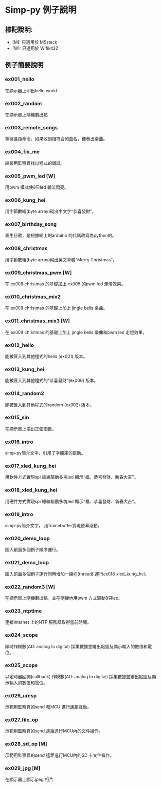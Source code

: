 # Simp-py 例子說明

## 標記說明:
* [M]: 只適用於 M5stack
* [W]: 只適用於 Wifikit32

## 例子簡要說明

### ex001_hello
在顯示器上印出hello world

### ex002_random
在顯示器上隨機劃出點

### ex003_remote_songs
等待遙距命令，如果收到相符合的曲名，便奏出樂曲。

### ex004_fix_me
練習用監察頁找出程式的錯誤。

### ex005_pwm_led [W]
用pwm 模式使8只led 輪流閃亮。

### ex006_kung_hei
用字節數組(byte array)砌出中文字“恭喜發財”。

### ex007_birthday_song
奏生日歌，是根據網上的arduino 的代碼改寫為python的。

### ex008_christmas
用字節數組(byte array)砌出英文草體“Merry Christmas”。

### ex009_christmas_pwm [W]
在 ex008 christmas 的基礎加上 ex005 的pwm led 走燈效果。

### ex010_christmas_mix2
在 ex008 christmas 的基礎上加上 jingle bells 樂曲。

### ex011_christmas_mix3 [W]
在 ex008 christmas 的基礎上加上 jingle bells 樂曲和pwm led 走燈效果。

### ex012_hello
能被匯入到其他程式的hello (ex001) 版本。

### ex013_kung_hei
能被匯入到其他程式的“恭喜發財”(ex006) 版本。

### ex014_random2
能被匯入到其他程式的random (ex002) 版本。

### ex015_sin
在顯示器上描出正弦函數。

### ex016_intro
simp-py簡介文字，引用了字體庫的幫助。

### ex017_xled_kung_hei
用軟件方式實現spi 總線驅動多塊led 顯示“福、恭喜發財、新春大吉”。

### ex018_xled_kung_hei
用硬件方式實現spi 總線驅動多塊led 顯示“福、恭喜發財、新春大吉”。

### ex019_intro
simp-py簡介文字， 用framebuffer實現螢幕滾動。

### ex020_demo_loop
匯入前面多個例子順序運行。

### ex021_demo_loop
匯入前面多個例子運行同時增加一線程(thread) 運行ex018 xled_kung_hei。

### ex022_random3 [W]
在顯示器上隨機劃出點，並在隨機地用pwm 方式驅動8只led。

### ex023_ntptime
連接internet 上的NTP 服務器取得當前時間。

### ex024_scope
順時作模數(AD: analog to digital) 採集數據並繪出點圖及顯示輸入的數值和電位。

### ex025_scope
以定時器回調(callback) 作模數(AD: analog to digital) 採集數據並繪出點圖及顯示輸入的數值和電位。

### ex026_uresp
示範用監察頁的send 和MCU 進行遙距互動。

### ex027_file_op
示範用監察頁的send 遙距進行MCU內的文件操作。

### ex028_sd_op [M]
示範用監察頁的send 遙距進行MCU內的SD 卡文件操作。

### ex029_jpg [M]
在顯示器上顯示jpeg 相片


